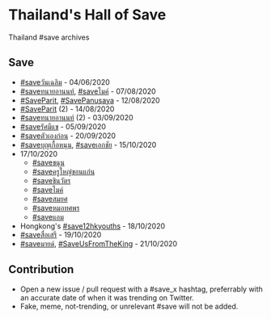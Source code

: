 # Thailand's Hall of Save

Thailand #save archives

## Save

- [#saveวันเฉลิม](https://twitter.com/search?q=%23saveวันเฉลิม) - 04/06/2020
- [#saveทนายอานนท์](https://twitter.com/search?q=%23saveทนายอานนท์), [#saveไมค์](https://twitter.com/search?q=%23saveไมค์) - 07/08/2020
- [#SaveParit](https://twitter.com/search?q=%23SaveParit), [#SavePanusaya](https://twitter.com/search?q=%23SavePanusaya) - 12/08/2020
- [#SaveParit](https://twitter.com/search?q=%23SaveParit) (2) - 14/08/2020
- [#saveทนายอานนท์](https://twitter.com/search?q=%23saveทนายอานนท์) (2) - 03/09/2020
- [#saveรัศมีแข](https://twitter.com/search?q=%23saveรัศมีแข) - 05/09/2020
- [#saveตัวเองก่อน](https://twitter.com/search?q=%23saveตัวเองก่อน) - 20/09/2020
- [#saveบุญเกื้อหนุน](https://twitter.com/search?q=%23saveบุญเกื้อหนุน), [#saveเอกชัย](https://twitter.com/search?q=%23saveเอกชัย) - 15/10/2020
- 17/10/2020
  - [#saveขนุน](https://twitter.com/hashtag/saveขนุน)
  - [#saveครูใหญ่ขอนแก่น](https://twitter.com/hashtag/saveครูใหญ่ขอนแก่น)
  - [#saveชินวัตร](https://twitter.com/hashtag/saveชินวัตร)
  - [#saveไมค์](https://twitter.com/hashtag/saveไมค์)
  - [#saveสมยศ](https://twitter.com/hashtag/saveสมยศ)
  - [#saveหมอทศพร](https://twitter.com/hashtag/saveหมอทศพร)
  - [#saveแอม](https://twitter.com/hashtag/saveแอม)
- Hongkong's [#save12hkyouths](https://twitter.com/hashtag/save12hkyouths) - 18/10/2020
- [#saveสื่อเสรี](https://twitter.com/hashtag/saveสื่อเสรี) - 19/10/2020
- [#saveมายด์](https://twitter.com/hashtag/saveมายด์), [#SaveUsFromTheKing](https://twitter.com/hashtag/SaveUsFromTheKing) - 21/10/2020

## Contribution

- Open a new issue / pull request with a #save_x hashtag, preferrably with an accurate date of when it was trending on Twitter.
- Fake, meme, not-trending, or unrelevant #save will not be added.
